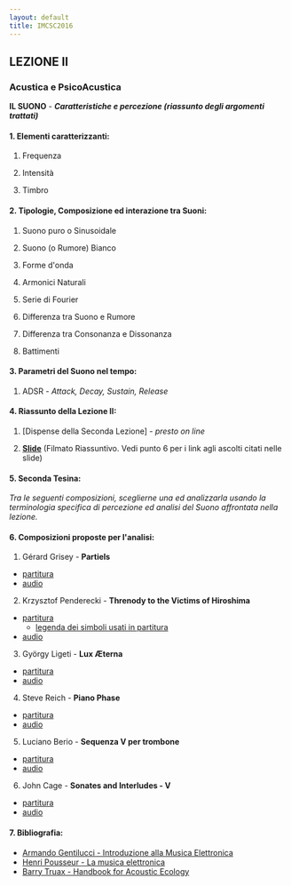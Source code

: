 ```yaml
---
layout: default
title: IMCSC2016
---
```


## LEZIONE II

### Acustica e PsicoAcustica

**IL SUONO** - ***Caratteristiche e percezione (riassunto degli argomenti trattati)***

#### 1. Elementi caratterizzanti:

1. Frequenza

2. Intensità 

3. Timbro


#### 2. Tipologie, Composizione ed interazione tra Suoni:

1. Suono puro o Sinusoidale

2. Suono (o Rumore) Bianco

3. Forme d'onda

4. Armonici Naturali

5. Serie di Fourier

6. Differenza tra Suono e Rumore

7. Differenza tra Consonanza e Dissonanza

8. Battimenti

#### 3. Parametri del Suono nel tempo:

1. ADSR - *Attack, Decay, Sustain, Release*


#### 4. Riassunto della Lezione II:

1. [Dispense della Seconda Lezione] \- *presto on line*

2. [**Slide**](https://www.dropbox.com/s/u6qt2o0in6kesqu/Imcsc-slide-video.m4v?dl=0) (Filmato Riassuntivo. Vedi punto 6 per i link agli ascolti citati nelle slide)

#### 5. Seconda Tesina:

*Tra le seguenti composizioni, sceglierne una ed analizzarla usando la terminologia specifica di percezione ed analisi del Suono affrontata nella lezione.*

#### 6. Composizioni proposte per l'analisi:

1. Gérard Grisey - **Partiels**
- [partitura](https://www.dropbox.com/s/w2ji6mvmrfu0o2g/Grisey_Partiels_MASTER_SCORE.pdf?dl=0)
- [audio](https://youtu.be/jqzukP_BtW8)

2. Krzysztof Penderecki -  **Threnody to the Victims of Hiroshima**
- [partitura](https://www.dropbox.com/s/25tsfj0mkm78opi/Threnody.pdf?dl=0)
  - [legenda dei simboli usati in partitura](https://youtu.be/2DD7gzDYBgY)
- [audio](https://youtu.be/HilGthRhwP8)

3. György Ligeti - **Lux Æterna**
- [partitura](https://www.dropbox.com/s/i9zw2m4xt31deuh/Lux%20Aeterna.pdf?dl=0)
- [audio](https://youtu.be/Zy8SQ-LWC20)

4. Steve Reich - **Piano Phase**
- [partitura](https://www.dropbox.com/s/o2457gbmmk1sipp/PianoPhase.pdf?dl=0)
- [audio](https://youtu.be/i0345c6zNfM)

5. Luciano Berio - **Sequenza V per trombone**
- [partitura](https://www.dropbox.com/s/03odib7dwdniil2/berio-sequenzaV.pdf?dl=0)
- [audio](https://youtu.be/ZqlUhN7TbAk)

6. John Cage - **Sonates and Interludes - V**
- [partitura](https://www.dropbox.com/s/np9l64vvw1z411d/Cage%20-%20Sonatas%20and%20Interludes%20for%20prepared%20piano.pdf?dl=0)
- [audio](https://youtu.be/jRHoKZRYBlY)



#### 7. Bibliografia:
- [Armando Gentilucci - Introduzione alla Musica Elettronica](https://copy.com/gmatZ8qkaw1WROAG)
- [Henri Pousseur - La musica elettronica](https://www.dropbox.com/s/hzafguvw6y7iecc/Pousseur_La%20musica%20elettronica.pdf?dl=0)
- [Barry Truax - Handbook for Acoustic Ecology](http://www.sfu.ca/sonic-studio/handbook/)
